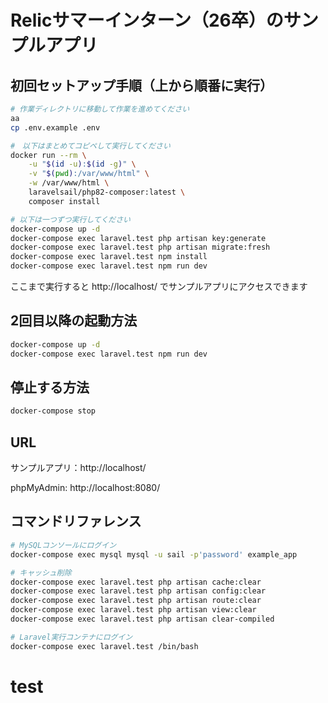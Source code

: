 # Relicサマーインターン（26卒）のサンプルアプリ

## 初回セットアップ手順（上から順番に実行）

```sh
# 作業ディレクトリに移動して作業を進めてください 
aa
cp .env.example .env

#　以下はまとめてコピペして実行してください
docker run --rm \
    -u "$(id -u):$(id -g)" \
    -v "$(pwd):/var/www/html" \
    -w /var/www/html \
    laravelsail/php82-composer:latest \
    composer install

# 以下は一つずつ実行してください
docker-compose up -d
docker-compose exec laravel.test php artisan key:generate
docker-compose exec laravel.test php artisan migrate:fresh
docker-compose exec laravel.test npm install
docker-compose exec laravel.test npm run dev
```

ここまで実行すると http://localhost/ でサンプルアプリにアクセスできます

## 2回目以降の起動方法

```sh
docker-compose up -d
docker-compose exec laravel.test npm run dev
```

## 停止する方法

```sh
docker-compose stop
```

## URL
サンプルアプリ：http://localhost/

phpMyAdmin: http://localhost:8080/

## コマンドリファレンス

```sh
# MySQLコンソールにログイン
docker-compose exec mysql mysql -u sail -p'password' example_app

# キャッシュ削除
docker-compose exec laravel.test php artisan cache:clear
docker-compose exec laravel.test php artisan config:clear
docker-compose exec laravel.test php artisan route:clear
docker-compose exec laravel.test php artisan view:clear
docker-compose exec laravel.test php artisan clear-compiled

# Laravel実行コンテナにログイン
docker-compose exec laravel.test /bin/bash
```

# test